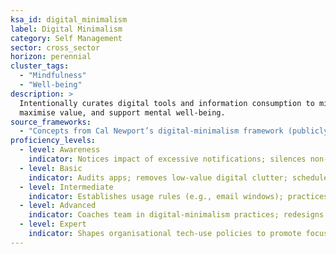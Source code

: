 ```yaml
---
ksa_id: digital_minimalism
label: Digital Minimalism
category: Self Management
sector: cross_sector
horizon: perennial
cluster_tags:
  - "Mindfulness"
  - "Well-being"
description: >
  Intentionally curates digital tools and information consumption to minimise distraction,
  maximise value, and support mental well-being.
source_frameworks:
  - "Concepts from Cal Newport’s digital-minimalism framework (publicly discussed)"
proficiency_levels:
  - level: Awareness
    indicator: Notices impact of excessive notifications; silences non-urgent alerts.
  - level: Basic
    indicator: Audits apps; removes low-value digital clutter; schedules screen-free periods.
  - level: Intermediate
    indicator: Establishes usage rules (e.g., email windows); practices single-tasking online.
  - level: Advanced
    indicator: Coaches team in digital-minimalism practices; redesigns workflows to reduce digital overload.
  - level: Expert
    indicator: Shapes organisational tech-use policies to promote focused, healthy digital environments; measures impact on productivity and well-being.
---
```

